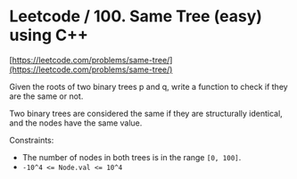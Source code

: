 # Leetcode / 100. Same Tree (easy) using C++

[https://leetcode.com/problems/same-tree/](https://leetcode.com/problems/same-tree/)

Given the roots of two binary trees p and q, write a function to check if they are the same or not.

Two binary trees are considered the same if they are structurally identical, and the nodes have the same value.

Constraints:

- The number of nodes in both trees is in the range `[0, 100]`.
- `-10^4 <= Node.val <= 10^4`



